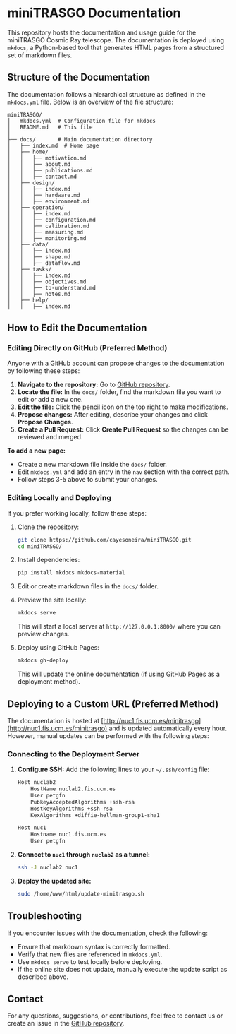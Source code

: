 # miniTRASGO Documentation

This repository hosts the documentation and usage guide for the miniTRASGO Cosmic Ray telescope. The documentation is deployed using `mkdocs`, a Python-based tool that generates HTML pages from a structured set of markdown files.

## Structure of the Documentation

The documentation follows a hierarchical structure as defined in the `mkdocs.yml` file. Below is an overview of the file structure:

```
miniTRASGO/
│   mkdocs.yml  # Configuration file for mkdocs
│   README.md   # This file
│
├── docs/       # Main documentation directory
│   ├── index.md  # Home page
│   ├── home/
│   │   ├── motivation.md
│   │   ├── about.md
│   │   ├── publications.md
│   │   ├── contact.md
│   ├── design/
│   │   ├── index.md
│   │   ├── hardware.md
│   │   ├── environment.md
│   ├── operation/
│   │   ├── index.md
│   │   ├── configuration.md
│   │   ├── calibration.md
│   │   ├── measuring.md
│   │   ├── monitoring.md
│   ├── data/
│   │   ├── index.md
│   │   ├── shape.md
│   │   ├── dataflow.md
│   ├── tasks/
│   │   ├── index.md
│   │   ├── objectives.md
│   │   ├── to-understand.md
│   │   ├── notes.md
│   ├── help/
│   │   ├── index.md
```

## How to Edit the Documentation

### Editing Directly on GitHub (Preferred Method)

Anyone with a GitHub account can propose changes to the documentation by following these steps:

1. **Navigate to the repository:** Go to [GitHub repository](https://github.com/cayesoneira/miniTRASGO).
2. **Locate the file:** In the `docs/` folder, find the markdown file you want to edit or add a new one.
3. **Edit the file:** Click the pencil icon on the top right to make modifications.
4. **Propose changes:** After editing, describe your changes and click **Propose Changes**.
5. **Create a Pull Request:** Click **Create Pull Request** so the changes can be reviewed and merged.

**To add a new page:**

- Create a new markdown file inside the `docs/` folder.
- Edit `mkdocs.yml` and add an entry in the `nav` section with the correct path.
- Follow steps 3-5 above to submit your changes.

### Editing Locally and Deploying

If you prefer working locally, follow these steps:

1. Clone the repository:
   ```bash
   git clone https://github.com/cayesoneira/miniTRASGO.git
   cd miniTRASGO/
   ```
2. Install dependencies:
   ```bash
   pip install mkdocs mkdocs-material
   ```
3. Edit or create markdown files in the `docs/` folder.
4. Preview the site locally:
   ```bash
   mkdocs serve
   ```
   This will start a local server at `http://127.0.0.1:8000/` where you can preview changes.
5. Deploy using GitHub Pages:

   &#x20;
   ```bash
   mkdocs gh-deploy
   ```
   This will update the online documentation (if using GitHub Pages as a deployment method).

## Deploying to a Custom URL (Preferred Method)

The documentation is hosted at [http://nuc1.fis.ucm.es/minitrasgo](http://nuc1.fis.ucm.es/minitrasgo) and is updated automatically every hour. However, manual updates can be performed with the following steps:

### Connecting to the Deployment Server

1. **Configure SSH:**
   Add the following lines to your `~/.ssh/config` file:

   ```bash
   Host nuclab2
       HostName nuclab2.fis.ucm.es
       User petgfn
       PubkeyAcceptedAlgorithms +ssh-rsa
       HostkeyAlgorithms +ssh-rsa
       KexAlgorithms +diffie-hellman-group1-sha1

   Host nuc1
       Hostname nuc1.fis.ucm.es
       User petgfn
   ```

2. **Connect to ****`nuc1`**** through ****`nuclab2`**** as a tunnel:**

   ```bash
   ssh -J nuclab2 nuc1
   ```

3. **Deploy the updated site:**

   ```bash
   sudo /home/www/html/update-minitrasgo.sh
   ```

## Troubleshooting

If you encounter issues with the documentation, check the following:

- Ensure that markdown syntax is correctly formatted.
- Verify that new files are referenced in `mkdocs.yml`.
- Use `mkdocs serve` to test locally before deploying.
- If the online site does not update, manually execute the update script as described above.

## Contact

For any questions, suggestions, or contributions, feel free to contact us or create an issue in the [GitHub repository](https://github.com/cayesoneira/miniTRASGO/issues).

